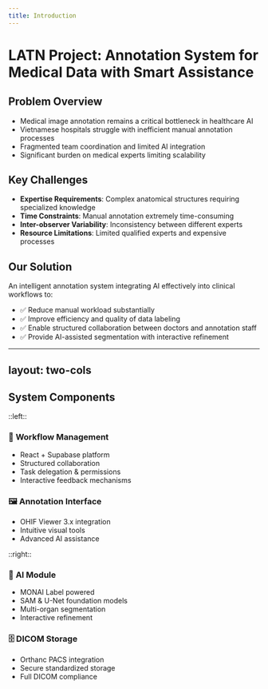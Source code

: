 ```yaml
---
title: Introduction
---
```


# LATN Project: Annotation System for Medical Data with Smart Assistance

## Problem Overview
- Medical image annotation remains a critical bottleneck in healthcare AI
- Vietnamese hospitals struggle with inefficient manual annotation processes
- Fragmented team coordination and limited AI integration
- Significant burden on medical experts limiting scalability

## Key Challenges
- **Expertise Requirements**: Complex anatomical structures requiring specialized knowledge
- **Time Constraints**: Manual annotation extremely time-consuming
- **Inter-observer Variability**: Inconsistency between different experts
- **Resource Limitations**: Limited qualified experts and expensive processes

## Our Solution
An intelligent annotation system integrating AI effectively into clinical workflows to:
- ✅ Reduce manual workload substantially
- ✅ Improve efficiency and quality of data labeling
- ✅ Enable structured collaboration between doctors and annotation staff
- ✅ Provide AI-assisted segmentation with interactive refinement

---
layout: two-cols
---

## System Components

::left::

### 🔧 **Workflow Management**
- React + Supabase platform
- Structured collaboration
- Task delegation & permissions
- Interactive feedback mechanisms

### 🖼️ **Annotation Interface** 
- OHIF Viewer 3.x integration
- Intuitive visual tools
- Advanced AI assistance

::right::

### 🤖 **AI Module**
- MONAI Label powered
- SAM & U-Net foundation models
- Multi-organ segmentation
- Interactive refinement

### 🗄️ **DICOM Storage**
- Orthanc PACS integration
- Secure standardized storage
- Full DICOM compliance